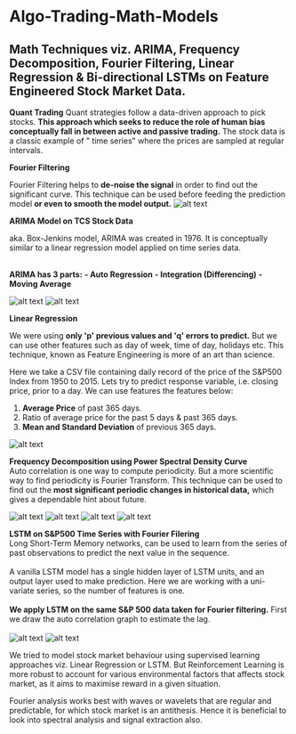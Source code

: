 # Algo-Trading-Math-Models
## Math Techniques viz. ARIMA, Frequency Decomposition, Fourier Filtering, Linear Regression &amp;  Bi-directional LSTMs on Feature Engineered Stock Market Data.


**Quant Trading**
Quant strategies follow a data-driven approach to pick stocks. **This approach  which seeks to reduce the role of human bias conceptually fall in between active and passive trading.** The stock data is a classic example of " time series" where the prices are sampled at regular intervals.


**Fourier Filtering**

Fourier Filtering helps to **de-noise the signal** in order to find out the significant curve. This technique can be used before feeding the prediction model **or even to smooth the model output.**
![alt text](images/fourier_filtering.png)


**ARIMA Model on TCS Stock Data**

aka. Box-Jenkins model, ARIMA was created in 1976. It is conceptually similar to a linear regression model applied on time series data. <br><br>

**ARIMA has 3 parts:**
**- Auto Regression**
**- Integration (Differencing)**
**- Moving Average**

![alt text](images/ARIMA_Prediction.png)
![alt text](images/ARIMA_Prediction_zoomed.png)

**Linear Regression**<br>

We were using **only 'p' previous values and 'q' errors to predict.** But we can use other features such as day of week, time of day, holidays etc. This technique, known as Feature Engineering is more of an art than science.<br>

Here we take a CSV file containing daily record of the price of the S&P500 Index from 1950 to 2015. Lets try to predict response variable, i.e. closing price, prior to a day. We can use features the features below: <br>
1) **Average Price** of past 365 days.
2) Ratio of average price for the past 5 days & past 365 days.
3) **Mean and Standard Deviation** of previous 365 days.

![alt text](images/LR.png)

**Frequency Decomposition using Power Spectral Density Curve** <br>
Auto correlation is one way to compute periodicity. But a more scientific way to find periodicity is Fourier Transform. This technique can be used to find out the **most significant periodic changes in historical data,** which gives a dependable hint about future.<br>

![alt text](images/freq_decompose.png)
![alt text](images/psd.png)
![alt text](images/freq_decomposed.png)
![alt text](images/freq_decomposed_sum.png)

**LSTM on S&P500 Time Series with Fourier Filering**
<br>
Long Short-Term Memory networks, can be used to learn from the series of past observations to predict the next value in the sequence.<br><br>
A vanilla LSTM model has a single hidden layer of LSTM units, and an output layer used to make prediction. Here we are working with a uni-variate series, so the number of features is one.<br><br>
**We apply LSTM on the same S&P 500 data taken for Fourier filtering.** First we draw the auto correlation graph to estimate the lag. <br><br>
![alt text](images/prediction_snp_lstm.png)
![alt text](images/lstm_fourier_filtered.png)

We tried to model stock market behaviour using supervised learning approaches viz. Linear Regression or LSTM. But Reinforcement Learning is more robust to account for various environmental factors that affects stock market, as it aims to maximise reward in a given situation.

Fourier analysis works best with waves or wavelets that are regular and predictable, for which stock market is an antithesis. Hence it is beneficial to look into spectral analysis and signal extraction also.

